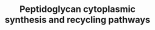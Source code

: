---
annotations:
- type: Pathway Ontology
  value: peptidoglycan biosynthetic pathway
authors:
- Jpg64
- Egonw
- Khanspers
description: PG cytoplasmic synthesis and recycling pathways in E. coli
last-edited: 2021-04-26
organisms:
- Escherichia coli
redirect_from:
- /index.php/Pathway:WP5060
- /instance/WP5060
schema-jsonld:
- '@context': https://schema.org/
  '@id': https://wikipathways.github.io/pathways/WP5060.html
  '@type': Dataset
  creator:
    '@type': Organization
    name: WikiPathways
  description: PG cytoplasmic synthesis and recycling pathways in E. coli
  keywords:
  - dadX
  - nagZ
  - UDP-MurNAc
  - NADPH
  - murD
  - murA
  - nagB
  - Peptidoglycan Layer
  - Penicillin-binding protein 1A
  - GlcNAc-1,6-anhMurNAc-L-Ala-gamma-D-Glu-meso-DAP-D-Ala
  - alr
  - murQ
  - glutamine
  - Undecaprenyl phosphate
  - Undecaprenyl-diphosphatase
  - N-acetylglucosamine-1-phosphate
  - UDP-MurNAc-L-Ala-D-Glu
  - murP
  - ampG
  - D-Ala-D-Ala
  - nagA
  - phosphoenolpyruvate
  - MurNAc
  - (Peptidoglycan D,D-transpeptidase FtsI)
  - glmS
  - murC
  - mtgA
  - murI
  - Penicillin-binding protein 1B
  - UDP-GlcNAc
  - Penicillin-binding protein 1C
  - UDP-MurNAc-L-Ala-gamma-D-Glu-meso-DAP-D-Ala-D-Ala
  - 1,6-anhMurNAc
  - Fructose-6-phosphate
  - anmK
  - murG
  - D-Ala
  - glmM
  - TonB-dependent uptake?
  - (Peptidoglycan D,D-transpeptidase MrdA}
  - ftsW
  - UDP-GlcNAc-enolpyruvate
  - UDP-MurNAc-L-Ala
  - D-glucosamine-6-phosphate
  - murF
  - Undecaprenyl pyrophosphate
  - L-glutamate
  - Undecaprenyl-diphospho-N-acetylmuramoyl-(N-acetylglucosamine)-L-alanyl-D-glutamyl-meso-2,6-diaminopimeloyl-D-alanyl-D-alanine
  - Glucosamine-1P
  - L-Ala-gamma-D-Glu-meso-DAP
  - Diaminopimelic acid
  - murE
  - mraY
  - glmU
  - UDP-MurNAc-L-Ala-gamma-D-Glu-meso-DAP
  - Acetyl-CoA
  - UND-PP-MurNAc-L-Ala-D-Glu-meso-DAP-D-Ala-D-Ala
  - Penicillin-binding protein 3
  - D-glutamate
  - murJ
  - nagK
  - GlcNAc
  - L-Ala-gamma-D-Glu-meso-DAP-D-Ala
  - L-alanine
  - MurNAc 6-phosphate
  - ddlB
  - Murein tetrapeptide carboxypeptidase (LdcA)
  - UTP
  - Penicillin-binding protein 2
  - anhMurNAc-L-Ala-gamma-D-Glu-meso-DAP-D-Ala
  - 1,6-anhydro-N-acetylmuramyl-L-alanine amidase (AmpD)
  - mpl
  - murB
  - D-alanine
  - GlcNAc-6-P
  license: CC0
  name: Peptidoglycan cytoplasmic synthesis and recycling pathways
seo: CreativeWork
title: Peptidoglycan cytoplasmic synthesis and recycling pathways
wpid: WP5060
---